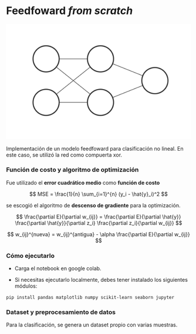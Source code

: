 # Feedfoward *from scratch*
![Alt text](./assets/feedfoward.png "a graph")

Implementación de un modelo feedfoward para clasificación no lineal. En este caso, se utilizó la red como compuerta xor.


### Función de costo y algoritmo de optimización
Fue utilizado el **error cuadrático medio** como **función de costo** 

$$
MSE = \frac{1}{n} \sum_{i=1}^{n} (y_i - \hat{y}_i)^2
$$

se escogió el algoritmo de **descenso de gradiente** para la optimización. 

$$
\frac{\partial E}{\partial w_{ij}} = \frac{\partial E}{\partial \hat{y}} \frac{\partial \hat{y}}{\partial z_i} \frac{\partial z_i}{\partial w_{ij}}
$$

$$
w_{ij}^{nueva} = w_{ij}^{antigua} - \alpha \frac{\partial E}{\partial w_{ij}}
$$
### Cómo ejecutarlo
- Carga el notebook en google colab.

- Si necesitas ejecutarlo localmente, debes tener instalado los siguientes módulos:
```
pip install pandas matplotlib numpy scikit-learn seaborn jupyter
```
### Dataset y preprocesamiento de datos

Para la clasificación, se genera un dataset propio con varias muestras.
